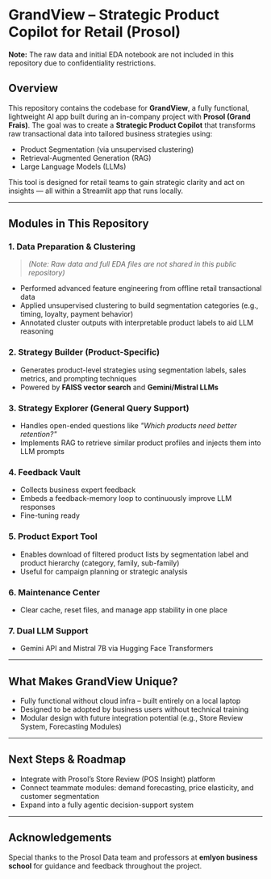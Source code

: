 #  GrandView – Strategic Product Copilot for Retail (Prosol)

**Note:** The raw data and initial EDA notebook are not included in this repository due to confidentiality restrictions.

##  Overview

This repository contains the codebase for **GrandView**, a fully functional, lightweight AI app built during an in-company project with **Prosol (Grand Frais)**. The goal was to create a **Strategic Product Copilot** that transforms raw transactional data into tailored business strategies using:

- Product Segmentation (via unsupervised clustering)
- Retrieval-Augmented Generation (RAG)
- Large Language Models (LLMs)

This tool is designed for retail teams to gain strategic clarity and act on insights — all within a Streamlit app that runs locally.

---

##  Modules in This Repository

### 1. **Data Preparation & Clustering**
> *(Note: Raw data and full EDA files are not shared in this public repository)*

- Performed advanced feature engineering from offline retail transactional data
- Applied unsupervised clustering to build segmentation categories (e.g., timing, loyalty, payment behavior)
- Annotated cluster outputs with interpretable product labels to aid LLM reasoning

### 2. **Strategy Builder (Product-Specific)**
- Generates product-level strategies using segmentation labels, sales metrics, and prompting techniques
- Powered by **FAISS vector search** and **Gemini/Mistral LLMs**

### 3. **Strategy Explorer (General Query Support)**
- Handles open-ended questions like _"Which products need better retention?"_
- Implements RAG to retrieve similar product profiles and injects them into LLM prompts

### 4. **Feedback Vault**
- Collects business expert feedback
- Embeds a feedback-memory loop to continuously improve LLM responses
- Fine-tuning ready

### 5. **Product Export Tool**
- Enables download of filtered product lists by segmentation label and product hierarchy (category, family, sub-family)
- Useful for campaign planning or strategic analysis

### 6. **Maintenance Center**
- Clear cache, reset files, and manage app stability in one place

### 7. **Dual LLM Support**
- Gemini API and Mistral 7B via Hugging Face Transformers

---

##  What Makes GrandView Unique?

- Fully functional without cloud infra – built entirely on a local laptop
- Designed to be adopted by business users without technical training
- Modular design with future integration potential (e.g., Store Review System, Forecasting Modules)

---

##  Next Steps & Roadmap

- Integrate with Prosol’s Store Review (POS Insight) platform
- Connect teammate modules: demand forecasting, price elasticity, and customer segmentation
- Expand into a fully agentic decision-support system

---

##  Acknowledgements

Special thanks to the Prosol Data team and professors at **emlyon business school** for guidance and feedback throughout the project.
